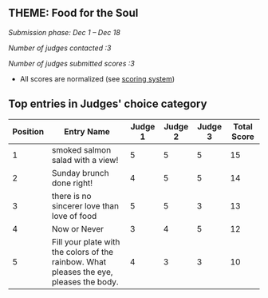 ## THEME: Food for the Soul

*Submission phase: Dec 1 – Dec 18*

*Number of judges contacted :3*

*Number of judges submitted scores :3*

* All scores are normalized (see [scoring system](https://github.com/photography2018/competition/blob/master/scoring.md))


## Top entries in Judges' choice category

|Position	|Entry Name|	Judge 1	| Judge 2	| Judge 3	| Total Score |
|--|--|--|--|--|--|
|1|smoked salmon salad with a view!|5|5|5|15|
|2|Sunday brunch done right!|4|5|5|14|
|3|there is no sincerer love than love of food |5|5|3|13|
|4|Now or Never |3|4|5|12|
|5|Fill your plate with the colors of  the rainbow. What pleases the eye, pleases the body. |4|3|3|10|

